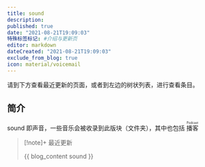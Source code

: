 ```yaml
---
title: sound
description:
published: true
date: "2021-08-21T19:09:03"
特殊标签标记: #介绍与更新页
editor: markdown
dateCreated: "2021-08-21T19:09:03"
exclude_from_blog: true
icon: material/voicemail
---
```


请到下方查看最近更新的页面，或者到左边的树状列表，进行查看条目。

## 简介

sound 即声音，一些音乐会被收录到此版块（文件夹），其中也包括 <ruby>播客<rp>(</rp><rt>Podcast</rt><rp>)</rp></ruby>

> [!note]+ 最近更新
>
> {{ blog_content sound }}
